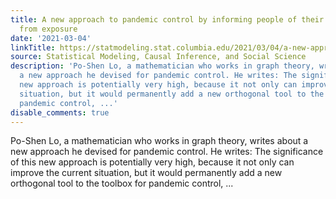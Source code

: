 ```yaml
---
title: A new approach to pandemic control by informing people of their social distance
  from exposure
date: '2021-03-04'
linkTitle: https://statmodeling.stat.columbia.edu/2021/03/04/a-new-approach-to-pandemic-control-by-informing-people-of-their-social-distance-from-exposure/
source: Statistical Modeling, Causal Inference, and Social Science
description: 'Po-Shen Lo, a mathematician who works in graph theory, writes about
  a new approach he devised for pandemic control. He writes: The significance of this
  new approach is potentially very high, because it not only can improve the current
  situation, but it would permanently add a new orthogonal tool to the toolbox for
  pandemic control, ...'
disable_comments: true
---
```

Po-Shen Lo, a mathematician who works in graph theory, writes about a new approach he devised for pandemic control. He writes: The significance of this new approach is potentially very high, because it not only can improve the current situation, but it would permanently add a new orthogonal tool to the toolbox for pandemic control, ...